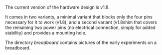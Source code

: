The current version of the hardware design is v1.8.

It comes in two variants, a minimal variant that blocks only the four pins necessary for it to work (v1.8), and a second variant (v1.8shim that covers the remaining two power pins (no electrical connection, simply for added stability) and provides a mounting hole.

The directory _breadboard_ contains pictures of the early experiments on a breadboard.
